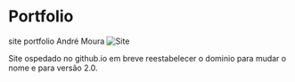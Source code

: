 # Portfolio
site portfolio André Moura
![Site](https://github.com/AndreMouraL/Portfolio/assets/117699977/41a7408c-fd61-4c35-bec1-18ab67079cd7)

Site ospedado no github.io  em breve reestabelecer o dominio para mudar o nome e para versão 2.0.
